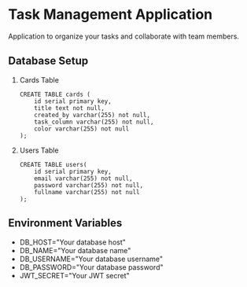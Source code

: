 # Task Management Application

Application to organize your tasks and collaborate with team members.

## Database Setup

1. Cards Table
   ```
   CREATE TABLE cards (
       id serial primary key,
       title text not null,
       created_by varchar(255) not null,
       task_column varchar(255) not null,
       color varchar(255) not null
   );
   ```
2. Users Table
   ```
   CREATE TABLE users(
       id serial primary key,
       email varchar(255) not null,
       password varchar(255) not null,
       fullname varchar(255) not null
   );
   ```

## Environment Variables

- DB_HOST="Your database host"
- DB_NAME="Your database name"
- DB_USERNAME="Your database username"
- DB_PASSWORD="Your database password"
- JWT_SECRET="Your JWT secret"
